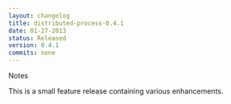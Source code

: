 ```yaml
---
layout: changelog
title: distributed-process-0.4.1
date: 01-27-2013
status: Released
version: 0.4.1
commits: none
---
```


Notes

This is a small feature release containing various enhancements.

